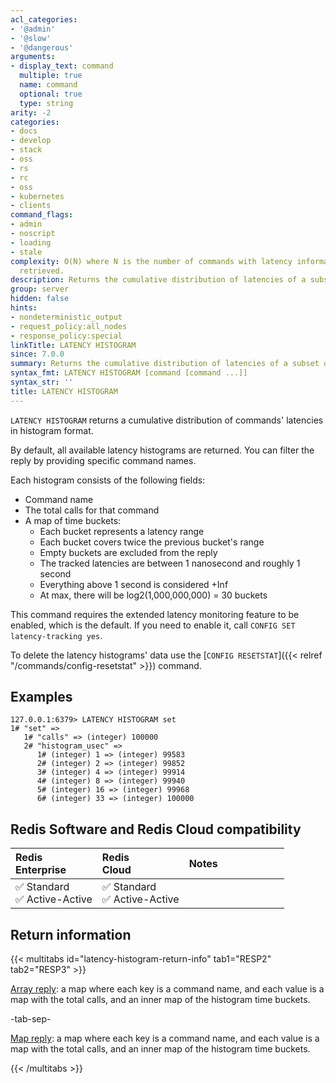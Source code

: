 ```yaml
---
acl_categories:
- '@admin'
- '@slow'
- '@dangerous'
arguments:
- display_text: command
  multiple: true
  name: command
  optional: true
  type: string
arity: -2
categories:
- docs
- develop
- stack
- oss
- rs
- rc
- oss
- kubernetes
- clients
command_flags:
- admin
- noscript
- loading
- stale
complexity: O(N) where N is the number of commands with latency information being
  retrieved.
description: Returns the cumulative distribution of latencies of a subset or all commands.
group: server
hidden: false
hints:
- nondeterministic_output
- request_policy:all_nodes
- response_policy:special
linkTitle: LATENCY HISTOGRAM
since: 7.0.0
summary: Returns the cumulative distribution of latencies of a subset or all commands.
syntax_fmt: LATENCY HISTOGRAM [command [command ...]]
syntax_str: ''
title: LATENCY HISTOGRAM
---
```

`LATENCY HISTOGRAM` returns a cumulative distribution of commands' latencies in histogram format.

By default, all available latency histograms are returned.
You can filter the reply by providing specific command names.

Each histogram consists of the following fields:

* Command name
* The total calls for that command
* A map of time buckets:
  * Each bucket represents a latency range
  * Each bucket covers twice the previous bucket's range
  * Empty buckets are excluded from the reply
  * The tracked latencies are between 1 nanosecond and roughly 1 second
  * Everything above 1 second is considered +Inf
  * At max, there will be log2(1,000,000,000) = 30 buckets

This command requires the extended latency monitoring feature to be enabled, which is the default.
If you need to enable it, call `CONFIG SET latency-tracking yes`.

To delete the latency histograms' data use the [`CONFIG RESETSTAT`]({{< relref "/commands/config-resetstat" >}}) command.

## Examples

```
127.0.0.1:6379> LATENCY HISTOGRAM set
1# "set" =>
   1# "calls" => (integer) 100000
   2# "histogram_usec" =>
      1# (integer) 1 => (integer) 99583
      2# (integer) 2 => (integer) 99852
      3# (integer) 4 => (integer) 99914
      4# (integer) 8 => (integer) 99940
      5# (integer) 16 => (integer) 99968
      6# (integer) 33 => (integer) 100000
```

## Redis Software and Redis Cloud compatibility

| Redis<br />Enterprise | Redis<br />Cloud | <span style="min-width: 9em; display: table-cell">Notes</span> |
|:----------------------|:-----------------|:------|
| <span title="Supported">&#x2705; Standard</span><br /><span title="Supported"><nobr>&#x2705; Active-Active</nobr></span> | <span title="Supported">&#x2705; Standard</span><br /><span title="Supported"><nobr>&#x2705; Active-Active</nobr></span> |  |

## Return information

{{< multitabs id="latency-histogram-return-info" 
    tab1="RESP2" 
    tab2="RESP3" >}}

[Array reply](../../develop/reference/protocol-spec#arrays): a map where each key is a command name, and each value is a map with the total calls, and an inner map of the histogram time buckets.

-tab-sep-

[Map reply](../../develop/reference/protocol-spec#maps): a map where each key is a command name, and each value is a map with the total calls, and an inner map of the histogram time buckets.

{{< /multitabs >}}
